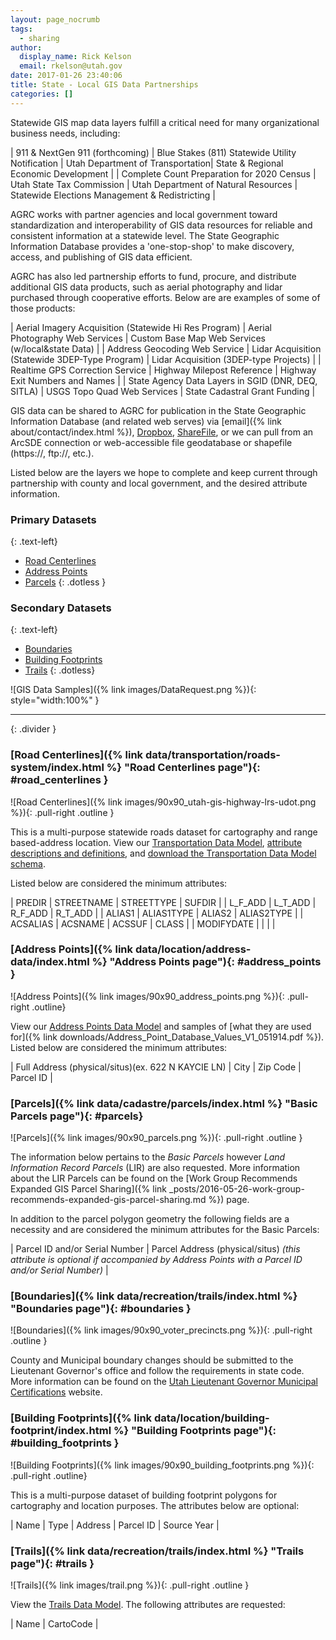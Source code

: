 ```yaml
---
layout: page_nocrumb
tags:
  - sharing
author:
  display_name: Rick Kelson
  email: rkelson@utah.gov
date: 2017-01-26 23:40:06
title: State - Local GIS Data Partnerships
categories: []
---
```


Statewide GIS map data layers fulfill a critical need for many organizational business needs, including:

| 911 & NextGen 911 (forthcoming) | Blue Stakes (811) Statewide Utility Notification | Utah Department of Transportation| State & Regional Economic Development |
| Complete Count Preparation for 2020 Census | Utah State Tax Commission | Utah Department of Natural Resources | Statewide Elections Management & Redistricting |

AGRC works with partner agencies and local government toward standardization and interoperability of GIS data resources for reliable and consistent information at a statewide level. The State Geographic Information Database provides a 'one-stop-shop' to make discovery, access, and publishing of GIS data efficient.

AGRC has also led partnership efforts to fund, procure, and distribute additional GIS data products, such as aerial photography and lidar purchased through cooperative efforts. Below are are examples of some of those products:

| Aerial Imagery Acquisition (Statewide Hi Res Program) | Aerial Photography Web Services | Custom Base Map Web Services (w/local&state Data) |
| Address Geocoding Web Service | Lidar Acquisition (Statewide 3DEP-Type Program) | Lidar Acquisition (3DEP-type Projects) |
| Realtime GPS Correction Service | Highway Milepost Reference | Highway Exit Numbers and Names |
| State Agency Data Layers in SGID (DNR, DEQ, SITLA) | USGS Topo Quad Web Services | State Cadastral Grant Funding |

GIS data can be shared to AGRC for publication in the State Geographic Information Database (and related web serves) via [email]({% link about/contact/index.html %}), [Dropbox](https://www.dropbox.com/), [ShareFile](https://www.sharefile.com/), or we can pull from an ArcSDE connection or web-accessible file geodatabase or shapefile (https://, ftp://, etc.).

Listed below are the layers we hope to complete and keep current through partnership with county and local government, and the desired attribute information.

### Primary Datasets
{: .text-left}

- [Road Centerlines](#road_centerlines)
- [Address Points](#address_points)
- [Parcels](#parcels)
{: .dotless }

### Secondary Datasets
{: .text-left}

- [Boundaries](#boundaries)
- [Building Footprints](#building_footprints)
- [Trails](#trails)
{: .dotless}

![GIS Data Samples]({% link images/DataRequest.png %}){: style="width:100%" }

---
{: .divider }

### [Road Centerlines]({% link data/transportation/roads-system/index.html %} "Road Centerlines page"){: #road_centerlines }

![Road Centerlines]({% link images/90x90_utah-gis-highway-lrs-udot.png %}){: .pull-right .outline }

This is a multi-purpose statewide roads dataset for cartography and range based-address location. View our
[Transportation Data Model](https://drive.google.com/file/d/0Bz18jufMWioiU25icDNoQWlJa2M/view),
[attribute descriptions and definitions](https://docs.google.com/document/d/1ojjqCa1Z6IG6Wj0oAbZatoYsmbKzO9XwdD88-kqm-zQ/edit),
and [download the Transportation Data Model schema](ftp://ftp.agrc.utah.gov/UtahSGID_Vector/UTM12_NAD83/TRANSPORTATION/UnpackagedData/Roads/_Statewide/UtahRoadsDataSchema/UtahRoadsDataSchema_gdb.zip).

Listed below are considered the minimum attributes:

| PREDIR | STREETNAME | STREETTYPE | SUFDIR |
| L_F_ADD | L_T_ADD | R_F_ADD | R_T_ADD |
| ALIAS1 | ALIAS1TYPE | ALIAS2 | ALIAS2TYPE |
| ACSALIAS | ACSNAME | ACSSUF | CLASS |
| MODIFYDATE | | | |

### [Address Points]({% link data/location/address-data/index.html %} "Address Points page"){: #address_points }

![Address Points]({% link images/90x90_address_points.png %}){: .pull-right .outline}

View our
[Address Points Data Model](https://docs.google.com/document/d/1eTgknNbA0UNXnyMDR5q9gFAm0-XtNYQpLLYPSZtCLTU/edit?usp=sharing) and samples of [what they are used for]({% link downloads/Address_Point_Database_Values_V1_051914.pdf %}).
Listed below are considered the minimum attributes:

| Full Address (physical/situs)(ex. 622 N KAYCIE LN) | City | Zip Code | Parcel ID |

### [Parcels]({% link data/cadastre/parcels/index.html %} "Basic Parcels page"){: #parcels}

![Parcels]({% link images/90x90_parcels.png %}){: .pull-right .outline }

The information below pertains to the _Basic Parcels_ however _Land Information Record Parcels_ (LIR) are also requested. More information about the LIR Parcels can be found on the [Work Group Recommends Expanded GIS Parcel Sharing]({% link _posts/2016-05-26-work-group-recommends-expanded-gis-parcel-sharing.md %}) page.

In addition to the parcel polygon geometry the following fields are a necessity and are considered the minimum attributes for the Basic Parcels:

| Parcel ID and/or Serial Number | Parcel Address (physical/situs)  _(this attribute is optional if accompanied by Address Points with a Parcel ID and/or Serial Number)_ |

### [Boundaries]({% link data/recreation/trails/index.html %} "Boundaries page"){: #boundaries }

![Boundaries]({% link images/90x90_voter_precincts.png %}){: .pull-right .outline }

County and Municipal boundary changes should be submitted to the Lieutenant Governor's office and follow the requirements in state code. More information can be found on the [Utah Lieutenant Governor Municipal Certifications](https://municert.utah.gov/) website.

### [Building Footprints]({% link data/location/building-footprint/index.html %} "Building Footprints page"){: #building_footprints }

![Building Footprints]({% link images/90x90_building_footprints.png %}){: .pull-right .outline}

This is a multi-purpose dataset of building footprint polygons for cartography and location purposes. The attributes below are optional:

| Name | Type | Address | Parcel ID | Source Year |

### [Trails]({% link data/recreation/trails/index.html %} "Trails page"){: #trails }

![Trails]({% link images/trail.png %}){: .pull-right .outline }

View the [Trails Data Model](https://docs.google.com/spreadsheets/d/1OPGKmRrLYUBr9qO9EtbX6AwcRla82xMvc-BDr26ia9k/edit#gid=0). The following attributes are requested:

| Name | CartoCode |
